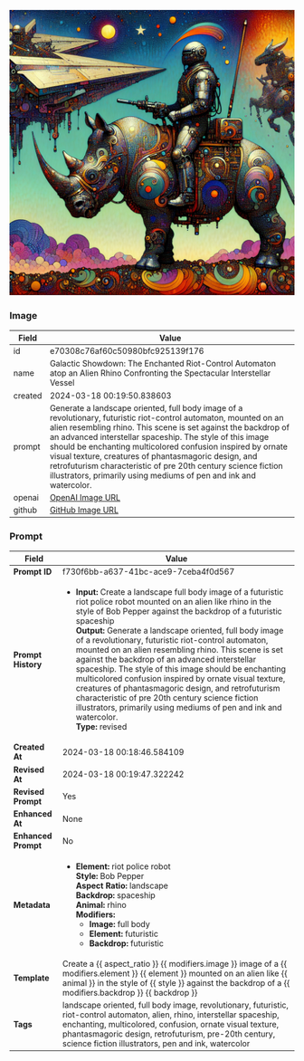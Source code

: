 

![data.id](./e70308c76af60c50980bfc925139f176.jpg)

### Image

| Field          | Value                                                                                                                     |
|----------------|---------------------------------------------------------------------------------------------------------------------------|
| id             | e70308c76af60c50980bfc925139f176                                                                                                             |
| name           | Galactic Showdown: The Enchanted Riot-Control Automaton atop an Alien Rhino Confronting the Spectacular Interstellar Vessel                                                                                                       |
| created        | 2024-03-18 00:19:50.838603                                                                                                        |
| prompt         | Generate a landscape oriented, full body image of a revolutionary, futuristic riot-control automaton, mounted on an alien resembling rhino. This scene is set against the backdrop of an advanced interstellar spaceship. The style of this image should be enchanting multicolored confusion inspired by ornate visual texture, creatures of phantasmagoric design, and retrofuturism characteristic of pre 20th century science fiction illustrators, primarily using mediums of pen and ink and watercolor.                                                                                                         |                                                                                          |
| openai         | [OpenAI Image URL](https://oaidalleapiprodscus.blob.core.windows.net/private/org-TZj0gKpq3CiXdXNznVOkBYav/user-t5KW5S6yYiCS0u4yDWasqnEP/img-9FtYhORsFwE2a1ZaI0aNrvIb.png?st=2024-03-17T23%3A19%3A45Z&se=2024-03-18T01%3A19%3A45Z&sp=r&sv=2021-08-06&sr=b&rscd=inline&rsct=image/png&skoid=6aaadede-4fb3-4698-a8f6-684d7786b067&sktid=a48cca56-e6da-484e-a814-9c849652bcb3&skt=2024-03-17T06%3A54%3A21Z&ske=2024-03-18T06%3A54%3A21Z&sks=b&skv=2021-08-06&sig=uNikqPP8Gdj0Vq3gb8auj38TMjN64qYQkVFbnmrGugQ%3D)                                                                                |
| github         | [GitHub Image URL](https://github.com/Caneta-Silva/cyber-tomorrow/blob/main/images/e70308c76af60c50980bfc925139f176/e70308c76af60c50980bfc925139f176.jpg)                                                                                |

### Prompt

| Field          | Value                                                                                                                                                                      |
|----------------|----------------------------------------------------------------------------------------------------------------------------------------------------------------------------|
| **Prompt ID**  | f730f6bb-a637-41bc-ace9-7ceba4f0d567                                                                                                                                                            |
| **Prompt History** | <ul><li>**Input:** Create a landscape full body image of a futuristic riot police robot mounted on an alien like rhino in the style of Bob Pepper against the backdrop of a futuristic spaceship <br> **Output:** Generate a landscape oriented, full body image of a revolutionary, futuristic riot-control automaton, mounted on an alien resembling rhino. This scene is set against the backdrop of an advanced interstellar spaceship. The style of this image should be enchanting multicolored confusion inspired by ornate visual texture, creatures of phantasmagoric design, and retrofuturism characteristic of pre 20th century science fiction illustrators, primarily using mediums of pen and ink and watercolor. <br> **Type:** revised</li></ul> |
| **Created At** | 2024-03-18 00:18:46.584109                                                                                                                                                   |
| **Revised At** | 2024-03-18 00:19:47.322242                                                                                                                                                   |
| **Revised Prompt** | Yes                                                                                                                                                                      |
| **Enhanced At** | None                                                                                                                                                  |
| **Enhanced Prompt** | No                                                                                                                                                                    |
| **Metadata**   | <ul><li>**Element:** riot police robot <br> **Style:** Bob Pepper <br> **Aspect Ratio:** landscape <br> **Backdrop:** spaceship <br> **Animal:** rhino <br> **Modifiers:**<ul><li>**Image:** full body</li><li>**Element:** futuristic</li><li>**Backdrop:** futuristic</li></ul></li></ul> |
| **Template**   | Create a {{ aspect_ratio }} {{ modifiers.image }} image of a {{ modifiers.element }} {{ element }} mounted on an alien like {{ animal }} in the style of {{ style }} against the backdrop of a {{ modifiers.backdrop }} {{ backdrop }}                                                                                                                                           |
| **Tags**       | landscape oriented, full body image, revolutionary, futuristic, riot-control automaton, alien, rhino, interstellar spaceship, enchanting, multicolored, confusion, ornate visual texture, phantasmagoric design, retrofuturism, pre-20th century, science fiction illustrators, pen and ink, watercolor                                                                                                                   |


